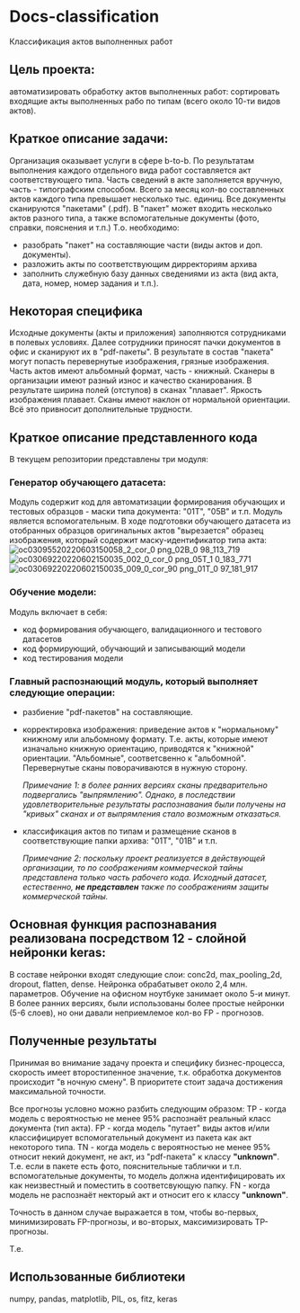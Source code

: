 # Docs-classification
Классификация актов выполненных работ

## Цель проекта: 
автоматизировать обработку актов выполненных работ: сортировать входящие акты выполненных рабо по типам (всего около 10-ти видов актов). 

## Краткое описание задачи: 
Организация оказывает услуги в сфере b-to-b. По результатам выполнения каждого отдельного вида работ составляется акт соответствующего типа. Часть сведений в акте заполняется вручную, часть - типографским способом.  Всего за месяц кол-во составленных актов каждого типа превышает несколько тыс. единиц. Все документы сканируются "пакетами" (.pdf). В "пакет" может входить несколько актов разного типа, а также вспомогательные документы (фото, справки, пояснения и т.п.) Т.о. необходимо: 
- разобрать "пакет" на составляющие части (виды актов и доп. документы).
- разложить акты по соответствующим дирректориям архива
- заполнить служебную базу данных сведениями из акта (вид акта, дата, номер, номер задания и т.п.).

## Некоторая специфика
Исходные документы (акты и приложения) заполняются сотрудниками в полевых условиях. Далее сотрудники приносят пачки документов в офис и сканируют их в "pdf-пакеты". В результате в состав "пакета" могут попасть перевернутые изображения, грязные изображения. Часть актов имеют альбомный формат, часть - книжный. Сканеры в организации имеют разный износ и качество сканирования. В результате ширина полей (отступов) в сканах "плавает". Яркость изображения плавает. Сканы имеют наклон от нормальной ориентации. Всё это привносит дополнительные трудности. 

## Краткое описание представленного кода
В текущем репозитории представлены три модуля:

### Генератор обучающего датасета:
Модуль содержит код для автоматизации формирования обучающих и тестовых образцов - маски типа документа: "01Т", "05В" и т.п.
Модуль является вспомогательным. В ходе подготовки обучающего датасета из отобранных образцов оригинальных актов "вырезается" образец изображения, который содержит маску-идентификатор типа акта:
![oc03095520220603150058_2_cor_0 png_02B_0 98_113_719](https://user-images.githubusercontent.com/101862550/184609319-4cd4634c-6821-43c8-9c22-f071d82ea2d5.png)
![oc03069220220602150035_002_0_cor_0 png_05T_1 0_183_771](https://user-images.githubusercontent.com/101862550/184609446-88cb01ce-576e-49de-ac12-c807cb00a7c5.png)
![oc03069220220602150035_009_0_cor_90 png_01T_0 97_181_917](https://user-images.githubusercontent.com/101862550/184609494-93203e19-7bac-4156-b0c1-d077f3f6d192.png)




### Обучение модели:
Модуль включает в себя:
- код формирования обучающего, валидационного и тестового датасетов
- код формирующий, обучающий и записывающий модели
- код тестирования модели


### Главный распознающий модуль, который выполняет следующие операции:
- разбиение "pdf-пакетов" на составляющие.
- корректировка изображения: приведение актов к "нормальному" книжному или альбомному формату. Т.е. акты, которые имеют изначально книжную ориентацию, приводятся к "книжной" ориентации. "Альбомные", соответсвенно к "альбомной". Перевернутые сканы поворачиваются в нужную сторону.

    *Примечание 1: в более ранних версиях сканы предварительно подвергались "выпрямлению". Однако, в последствии удовлетворительные результаты распознавания были   получены на "кривых" сканах и от выпрямления стало возможным отказаться.*
 
- классификация актов по типам и размещение сканов в соответствующие папки архива: "01Т", "01В" и т.п.

    *Примечание 2: поскольку проект реализуется в действующей организации, то по соображениям коммерческой тайны представлена только часть рабочего кода. Исходный датасет, естественно, __не представлен__ также по соображениям защиты коммерческой тайны.*

## Основная функция распознавания реализована посредством 12 - слойной нейронки keras:

 В составе нейронки входят следующие слои: conc2d, max_pooling_2d, dropout, flatten, dense.
 Нейронка обрабатывет около 2,4 млн. параметров. Обучение на офисном ноутбуке занимает около 5-и минут. 
 В более ранних версиях, были использованы более простые нейронки (5-6 слоев), но они давали неприемлемое кол-во FP - прогнозов.
 
## Полученные результаты
Принимая во внимание задачу проекта и специфику бизнес-процесса, скорость имеет второстипенное значение, т.к. обработка документов происходит "в ночную смену". В приоритете стоит задача достижения максимальной точности. 

Все прогнозы условно можно разбить следующим образом:
TP - когда модель с вероятностью не менее 95% распознаёт реальный класс документа (тип акта).
FP - когда модель "путает" виды актов и/или классифицирует вспомогательный документ из пакета как акт некоторого типа.
TN - когда модель с вероятностью не менее 95% относит некий документ, не акт, из "pdf-пакета" к классу __"unknown"__. Т.е. если в пакете есть фото, пояснительные таблички и т.п. вспомогательные документы, то модель должна идентифицировать их как неизвестный и поместить в соответсвующую папку.
FN - когда модель не распознаёт некторый акт и относит его к классу __"unknown"__.



Точность в данном случае выражается в том, чтобы во-первых,  минимизировать FP-прогнозы, и во-вторых, максимизировать TP-прогнозы. 

Т.е. 






## Использованные библиотеки
numpy, pandas, matplotlib, PIL, os, fitz, keras
